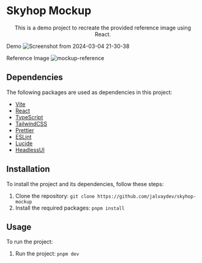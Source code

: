 # Skyhop Mockup

<p align="center">This is a demo project to recreate the provided reference image using React.</p>

Demo
![Screenshot from 2024-03-04 21-30-38](https://github.com/jalvaydev/skyhop-mockup/assets/53841017/a6ff81c0-3353-4a16-b6db-16c4385b815c)

Reference Image
![mockup-reference](https://github.com/jalvaydev/skyhop-mockup/assets/53841017/c30c6a3b-8445-4f53-8ec7-717168847c87)


## Dependencies

The following packages are used as dependencies in this project:

- [Vite](https://vitejs.dev/)
- [React](https://react.dev/)
- [TypeScript](https://www.typescriptlang.org/)
- [TailwindCSS](https://tailwindcss.com/)
- [Prettier](https://prettier.io/)
- [ESLint](https://eslint.org/)
- [Lucide](https://lucide.dev/)
- [HeadlessUI](https://headlessui.com/)
  

## Installation

To install the project and its dependencies, follow these steps:

1. Clone the repository: `git clone https://github.com/jalvaydev/skyhop-mockup`
2. Install the required packages: `pnpm install`

## Usage

To run the project:

1. Run the project: `pnpm dev`
